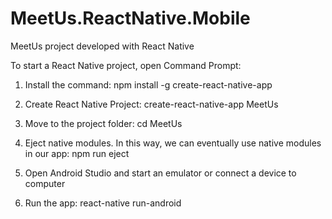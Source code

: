 # MeetUs.ReactNative.Mobile
MeetUs project developed with React Native

To start a React Native project, open Command Prompt:

1) Install the command: npm install -g create-react-native-app

2) Create React Native Project: create-react-native-app MeetUs

3) Move to the project folder: cd MeetUs

4) Eject native modules. In this way, we can eventually use native modules in our app: npm run eject

5) Open Android Studio and start an emulator or connect a device to computer

6) Run the app: react-native run-android

